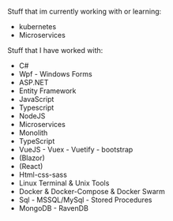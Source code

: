 Stuff that im currently working with or learning:
 - kubernetes
 - Microservices

Stuff that I have worked with:
 - C# 
 - Wpf - Windows Forms
 - ASP.NET
 - Entity Framework
 - JavaScript
 - Typescript 
 - NodeJS 
 - Microservices
 - Monolith
 - TypeScript
 - VueJS - Vuex - Vuetify - bootstrap
 - (Blazor)
 - (React)
 - Html-css-sass
 - Linux Terminal & Unix Tools
 - Docker & Docker-Compose & Docker Swarm
 - Sql - MSSQL/MySql - Stored Procedures
 - MongoDB - RavenDB
